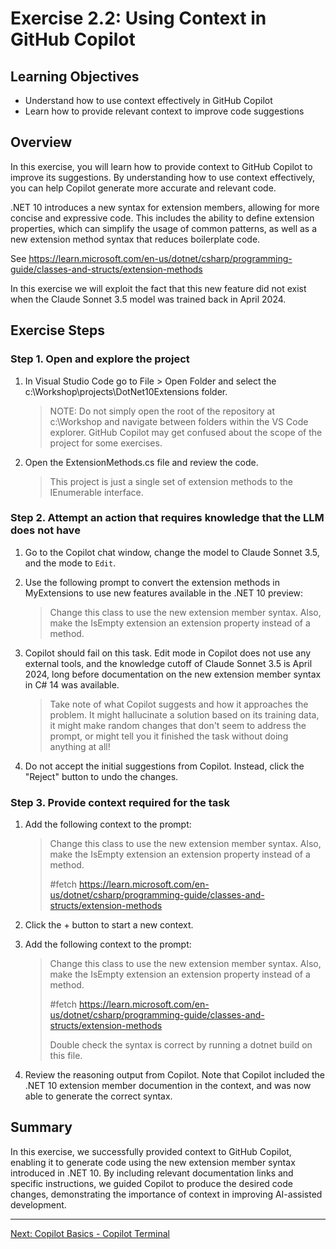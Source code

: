 # Exercise 2.2: Using Context in GitHub Copilot

## Learning Objectives

- Understand how to use context effectively in GitHub Copilot
- Learn how to provide relevant context to improve code suggestions

## Overview

In this exercise, you will learn how to provide context to GitHub Copilot to improve its suggestions. By understanding how to use context effectively, you can help Copilot generate more accurate and relevant code.

.NET 10 introduces a new syntax for extension members, allowing for more concise and expressive code. This includes the ability to define extension properties, which can simplify the usage of common patterns, as well as a new extension method syntax that reduces boilerplate code.

See https://learn.microsoft.com/en-us/dotnet/csharp/programming-guide/classes-and-structs/extension-methods

In this exercise we will exploit the fact that this new feature did not exist when the Claude Sonnet 3.5 model was trained back in April 2024.

## Exercise Steps

### Step 1. Open and explore the project

1. In Visual Studio Code go to File > Open Folder and select the c:\Workshop\projects\DotNet10Extensions folder.
    
    > NOTE: Do not simply open the root of the repository at c:\Workshop and navigate between folders within the VS Code explorer. GitHub Copilot may get confused about the scope of the project for some exercises.

1. Open the ExtensionMethods.cs file and review the code.

    > This project is just a single set of extension methods to the IEnumerable interface.

### Step 2. Attempt an action that requires knowledge that the LLM does not have

1. Go to the Copilot chat window, change the model to Claude Sonnet 3.5, and the mode to ``Edit``.

1. Use the following prompt to convert the extension methods in MyExtensions to use new features available in the .NET 10 preview:

    > Change this class to use the new extension member syntax. Also, make the IsEmpty extension an extension property instead of a method.

1. Copilot should fail on this task. Edit mode in Copilot does not use any external tools, and the knowledge cutoff of Claude Sonnet 3.5 is April 2024, long before documentation on the new extension member syntax in C# 14 was available.

    > Take note of what Copilot suggests and how it approaches the problem. It might hallucinate a solution based on its training data, it might make random changes that don't seem to address the prompt, or might tell you it finished the task without doing anything at all!

1. Do not accept the initial suggestions from Copilot. Instead, click the "Reject" button to undo the changes.

### Step 3. Provide context required for the task

1. Add the following context to the prompt:
    
    > Change this class to use the new extension member syntax. Also, make the IsEmpty extension an extension property instead of a method.
    >
    > #fetch https://learn.microsoft.com/en-us/dotnet/csharp/programming-guide/classes-and-structs/extension-methods

1. Click the + button to start a new context.

1. Add the following context to the prompt:
    
    > Change this class to use the new extension member syntax. Also, make the IsEmpty extension an extension property instead of a method.
    > 
    > #fetch https://learn.microsoft.com/en-us/dotnet/csharp/programming-guide/classes-and-structs/extension-methods
    > 
    > Double check the syntax is correct by running a dotnet build on this file.

1. Review the reasoning output from Copilot. Note that Copilot included the .NET 10 extension member documention in the context, and was now able to generate the correct syntax.

## Summary

In this exercise, we successfully provided context to GitHub Copilot, enabling it to generate code using the new extension member syntax introduced in .NET 10. By including relevant documentation links and specific instructions, we guided Copilot to produce the desired code changes, demonstrating the importance of context in improving AI-assisted development.

---

[Next: Copilot Basics - Copilot Terminal](../2.3-copilot-terminal/README.md)
